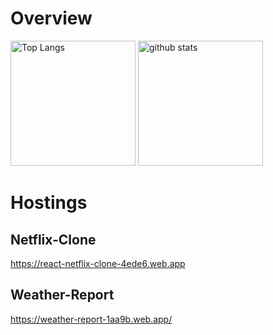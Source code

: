 # Overview
<p align="left"> 
<img alt="Top Langs" height="200px" src="https://github-readme-stats.vercel.app/api/top-langs/?username=LifeViolation&theme=tokyonight&layout=compact" />
<img alt="github stats" height="200px" src="https://github-readme-stats.vercel.app/api?username=LifeViolation&theme=tokyonight&show_icons=true" />
</p>

# Hostings
## Netflix-Clone
https://react-netflix-clone-4ede6.web.app

## Weather-Report
https://weather-report-1aa9b.web.app/
